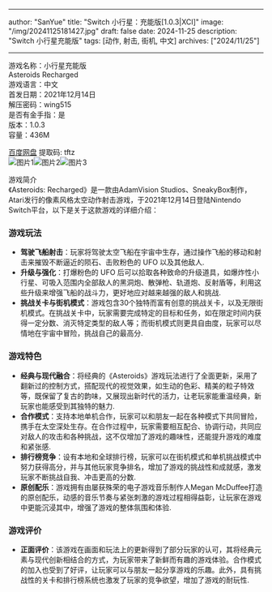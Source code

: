 
---
author: "SanYue"
title: "Switch 小行星：充能版[1.0.3|XCI]"
image: "/img/20241125181427.jpg"
draft: false
date: 2024-11-25
description: "Switch 小行星充能版"
tags: [动作, 射击, 街机, 中文]
archives: ["2024/11/25"]

---

游戏名称：小行星充能版   
Asteroids Recharged    
游戏语言：中文  
首发日期：2021年12月14日  
解压密码：wing515  
是否有金手指：是  
版本：1.0.3   
容量：436M

[百度网盘](https://pan.baidu.com/s/1HVUd1zsUhnkrTFgFZDaFgw) 提取码: tftz  
![图片1](/img/38c394.jpg)![图片2](/img/fee9dd.jpg)![图片3](/img/68964c.jpg)  

游戏简介  
《Asteroids: Recharged》是一款由AdamVision Studios、SneakyBox制作，Atari发行的像素风格太空动作射击游戏，于2021年12月14日登陆Nintendo Switch平台，以下是关于这款游戏的详细介绍：

### 游戏玩法
- **驾驶飞船射击**：玩家将驾驶太空飞船在宇宙中生存，通过操作飞船的移动和射击来摧毁不断逼近的陨石、击败粉色的 UFO 以及其他敌人.
- **升级与强化**：打爆粉色的 UFO 后可以拾取各种致命的升级道具，如爆炸性小行星、可吸入范围内全部敌人的黑洞炮、散弹枪、轨道炮、反射盾等，利用这些升级来增强飞船的战斗力，更好地应对越来越强的敌人和挑战.
- **挑战关卡与街机模式**：游戏包含30个独特而富有创意的挑战关卡，以及无限街机模式。在挑战关卡中，玩家需要完成特定的目标和任务，如在限定时间内获得一定分数、消灭特定类型的敌人等；而街机模式则更具自由度，玩家可以尽情地在宇宙中冒险，挑战自己的最高分.

### 游戏特色
- **经典与现代融合**：将经典的《Asteroids》游戏玩法进行了全面更新，采用了翻新过的控制方式，搭配现代的视觉效果，如生动的色彩、精美的粒子特效等，既保留了复古的韵味，又展现出新时代的活力，让老玩家能重温经典，新玩家也能感受到其独特的魅力.
- **合作模式**：支持本地单机合作，玩家可以和朋友一起在各种模式下共同冒险，携手在太空深处生存。在合作过程中，玩家需要相互配合、协调行动，共同应对敌人的攻击和各种挑战，这不仅增加了游戏的趣味性，还能提升游戏的难度和紧张感.
- **排行榜竞争**：设有本地和全球排行榜，玩家可以在街机模式和单机挑战模式中努力获得高分，并与其他玩家竞争排名，增加了游戏的挑战性和成就感，激发玩家不断挑战自我、冲击更高的分数.
- **原创配乐**：游戏拥有由屡获殊荣的电子游戏音乐制作人Megan McDuffee打造的原创配乐，动感的音乐节奏与紧张刺激的游戏过程相得益彰，让玩家在游戏中更能沉浸其中，增强了游戏的整体氛围和体验.

### 游戏评价
- **正面评价**：该游戏在画面和玩法上的更新得到了部分玩家的认可，其将经典元素与现代创新相结合的方式，为玩家带来了新鲜而有趣的游戏体验。合作模式的加入也受到了好评，让玩家可以与朋友一起分享游戏的乐趣。此外，具有挑战性的关卡和排行榜系统也激发了玩家的竞争欲望，增加了游戏的耐玩性.
 
